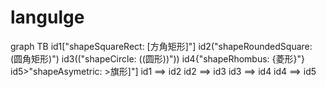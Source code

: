 # langulge
<mermaid>
graph TB
  id1["shapeSquareRect: [方角矩形]"]
  id2("shapeRoundedSquare: (圆角矩形)")
  id3(("shapeCircle: ((圆形))"))
  id4{"shapeRhombus: {菱形}"}
  id5>"shapeAsymetric: >旗形]"]
  id1 ==> id2
  id2 ==> id3
  id3 ==> id4
  id4 ==> id5
</mermaid>